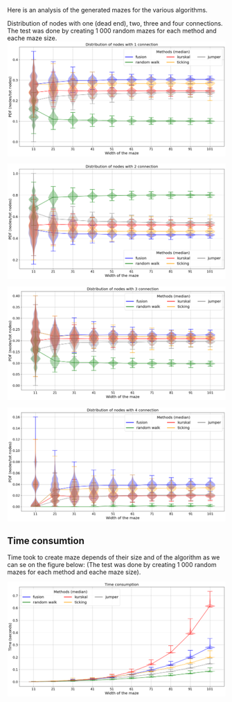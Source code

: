Here is an analysis of the generated mazes for the various algorithms.

Distribution of nodes with one (dead end), two, three and four connections. The test was done by creating 1 000 random mazes for each method and eache maze size.
![Analysis](../img/distribution_of_connections_1.png)

![Analysis](../img/distribution_of_connections_2.png)

![Analysis](../img/distribution_of_connections_3.png)

![Analysis](../img/distribution_of_connections_4.png)

## Time consumtion
Time took to create maze depends of their size and of the algorithm as we can se on the figure below:
(The test was done by creating 1 000 random mazes for each method and eache maze size).

![Time took](../img/time_contruction_methods.png)
